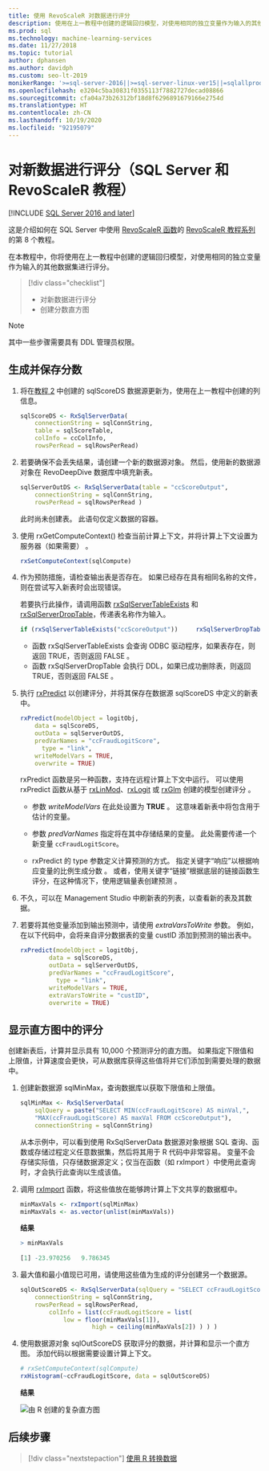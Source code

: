 ```yaml
---
title: 使用 RevoScaleR 对数据进行评分
description: 使用在上一教程中创建的逻辑回归模型，对使用相同的独立变量作为输入的其他数据集进行评分。
ms.prod: sql
ms.technology: machine-learning-services
ms.date: 11/27/2018
ms.topic: tutorial
author: dphansen
ms.author: davidph
ms.custom: seo-lt-2019
monikerRange: '>=sql-server-2016||>=sql-server-linux-ver15||=sqlallproducts-allversions'
ms.openlocfilehash: e3204c5ba30831f0355113f7882727decad08866
ms.sourcegitcommit: cfa04a73b26312bf18d8f6296891679166e2754d
ms.translationtype: HT
ms.contentlocale: zh-CN
ms.lasthandoff: 10/19/2020
ms.locfileid: "92195079"
---
```

# <a name="score-new-data-sql-server-and-revoscaler-tutorial"></a>对新数据进行评分（SQL Server 和 RevoScaleR 教程）
[!INCLUDE [SQL Server 2016 and later](../../includes/applies-to-version/sqlserver2016.md)]

这是介绍如何在 SQL Server 中使用 [RevoScaleR 函数](/machine-learning-server/r-reference/revoscaler/revoscaler)的 [RevoScaleR 教程系列](deepdive-data-science-deep-dive-using-the-revoscaler-packages.md)的第 8 个教程。

在本教程中，你将使用在上一教程中创建的逻辑回归模型，对使用相同的独立变量作为输入的其他数据集进行评分。

> [!div class="checklist"]
> * 对新数据进行评分
> * 创建分数直方图

> [!NOTE]
> 其中一些步骤需要具有 DDL 管理员权限。

## <a name="generate-and-save-scores"></a>生成并保存分数
  
1. 将在[教程 2](deepdive-create-sql-server-data-objects-using-rxsqlserverdata.md) 中创建的 sqlScoreDS 数据源更新为，使用在上一教程中创建的列信息。
  
    ```R
    sqlScoreDS <- RxSqlServerData(
        connectionString = sqlConnString,
        table = sqlScoreTable,
        colInfo = ccColInfo,
        rowsPerRead = sqlRowsPerRead)
    ```
  
2. 若要确保不会丢失结果，请创建一个新的数据源对象。 然后，使用新的数据源对象在 RevoDeepDive 数据库中填充新表。
  
    ```R
    sqlServerOutDS <- RxSqlServerData(table = "ccScoreOutput",
        connectionString = sqlConnString,
        rowsPerRead = sqlRowsPerRead )
    ```
    此时尚未创建表。 此语句仅定义数据的容器。
     
3. 使用 rxGetComputeContext() 检查当前计算上下文，并将计算上下文设置为服务器（如果需要）  。
  
    ```R
    rxSetComputeContext(sqlCompute)
    ```
  
4. 作为预防措施，请检查输出表是否存在。 如果已经存在具有相同名称的文件，则在尝试写入新表时会出现错误。
  
    若要执行此操作，请调用函数 [rxSqlServerTableExists](/machine-learning-server/r-reference/revoscaler/rxsqlserverdroptable) 和 [rxSqlServerDropTable](/machine-learning-server/r-reference/revoscaler/rxsqlserverdroptable)，传递表名称作为输入。
  
    ```R
    if (rxSqlServerTableExists("ccScoreOutput"))     rxSqlServerDropTable("ccScoreOutput")
    ```
  
    + 函数 rxSqlServerTableExists 会查询 ODBC 驱动程序，如果表存在，则返回 TRUE，否则返回 FALSE  。
    + 函数 rxSqlServerDropTable 会执行 DDL，如果已成功删除表，则返回 TRUE，否则返回 FALSE  。

5. 执行 [rxPredict](/machine-learning-server/r-reference/revoscaler/rxpredict) 以创建评分，并将其保存在数据源 sqlScoreDS 中定义的新表中。
  
    ```R
    rxPredict(modelObject = logitObj,
        data = sqlScoreDS,
        outData = sqlServerOutDS,
        predVarNames = "ccFraudLogitScore",
          type = "link",
        writeModelVars = TRUE,
        overwrite = TRUE)
    ```
  
    rxPredict  函数是另一种函数，支持在远程计算上下文中运行。 可以使用 rxPredict 函数从基于 [rxLinMod](/machine-learning-server/r-reference/revoscaler/rxlinmod)、[rxLogit](/machine-learning-server/r-reference/revoscaler/rxlogit) 或 [rxGlm](/machine-learning-server/r-reference/revoscaler/rxglm) 创建的模型创建评分  。
  
    - 参数 *writeModelVars* 在此处设置为 **TRUE** 。 这意味着新表中将包含用于估计的变量。
  
    - 参数 *predVarNames* 指定将在其中存储结果的变量。 此处需要传递一个新变量 `ccFraudLogitScore`。
  
    - rxPredict  的 type  参数定义计算预测的方式。 指定关键字“响应”以根据响应变量的比例生成分数  。 或者，使用关键字“链接”根据底层的链接函数生评分，在这种情况下，使用逻辑量表创建预测  。

6. 不久，可以在 Management Studio 中刷新表的列表，以查看新的表及其数据。

7. 若要将其他变量添加到输出预测中，请使用 *extraVarsToWrite* 参数。  例如，在以下代码中，会将来自评分数据表的变量 custID  添加到预测的输出表中。
  
    ```R
    rxPredict(modelObject = logitObj,
            data = sqlScoreDS,
            outData = sqlServerOutDS,
            predVarNames = "ccFraudLogitScore",
              type = "link",
            writeModelVars = TRUE,
            extraVarsToWrite = "custID",
            overwrite = TRUE)
    ```

## <a name="display-scores-in-a-histogram"></a>显示直方图中的评分

创建新表后，计算并显示具有 10,000 个预测评分的直方图。 如果指定下限值和上限值，计算速度会更快，可从数据库获得这些值将并它们添加到需要处理的数据中。

1. 创建新数据源 sqlMinMax，查询数据库以获取下限值和上限值。
  
    ```R
    sqlMinMax <- RxSqlServerData(
        sqlQuery = paste("SELECT MIN(ccFraudLogitScore) AS minVal,",
        "MAX(ccFraudLogitScore) AS maxVal FROM ccScoreOutput"),
        connectionString = sqlConnString)
    ```

     从本示例中，可以看到使用 RxSqlServerData  数据源对象根据 SQL 查询、函数或存储过程定义任意数据集，然后将其用于 R 代码中非常容易。 变量不会存储实际值，只存储数据源定义；仅当在函数（如 rxImport  ）中使用此查询时，才会执行此查询以生成该值。
      
2. 调用 [rxImport](/machine-learning-server/r-reference/revoscaler/rximport) 函数，将这些值放在能够跨计算上下文共享的数据框中。
  
    ```R
    minMaxVals <- rxImport(sqlMinMax)
    minMaxVals <- as.vector(unlist(minMaxVals))
    ```

    **结果**
     
    ```R
    > minMaxVals
     
    [1] -23.970256   9.786345
    ```

3. 最大值和最小值现已可用，请使用这些值为生成的评分创建另一个数据源。
  
    ```R
    sqlOutScoreDS <- RxSqlServerData(sqlQuery = "SELECT ccFraudLogitScore FROM ccScoreOutput",
        connectionString = sqlConnString,
        rowsPerRead = sqlRowsPerRead,
            colInfo = list(ccFraudLogitScore = list(
                low = floor(minMaxVals[1]),
                        high = ceiling(minMaxVals[2]) ) ) )
    ```

4. 使用数据源对象 sqlOutScoreDS 获取评分的数据，并计算和显示一个直方图。 添加代码以根据需要设置计算上下文。
  
    ```R
    # rxSetComputeContext(sqlCompute)
    rxHistogram(~ccFraudLogitScore, data = sqlOutScoreDS)
    ```
  
    **结果**
  
    ![由 R 创建的复杂直方图](media/rsql-sue-complex-histogram.png "由 R 创建的复杂直方图")
  
## <a name="next-steps"></a>后续步骤

> [!div class="nextstepaction"]
> [使用 R 转换数据](../../machine-learning/tutorials/deepdive-transform-data-using-r.md)